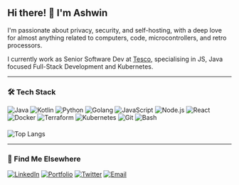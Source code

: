## Hi there! 👋 I'm Ashwin
I'm passionate about privacy, security, and self-hosting, with a deep love for almost anything related to computers, code, microcontrollers, and retro processors.

I currently work as Senior Software Dev at [Tesco](https://www.tesco.com/), specialising in JS, Java focused Full-Stack Development and Kubernetes.

---

### 🛠️ Tech Stack

<picture>
  <img alt="Java" src="https://img.shields.io/badge/-Java-007396?logo=openjdk&logoColor=fff">
</picture>
<picture>
  <img alt="Kotlin" src="https://img.shields.io/badge/-Kotlin-7B42BC?logo=kotlin&logoColor=fff">
</picture>
<picture>
  <img alt="Python" src="https://img.shields.io/badge/-Python-3776AB?logo=python&logoColor=fff">
</picture>
<picture>
  <img alt="Golang" src="https://img.shields.io/badge/-Golang-00ADD8?logo=go&logoColor=fff">
</picture>
<picture>
  <img alt="JavaScript" src="https://img.shields.io/badge/-JavaScript-F7DF1E?logo=javascript&logoColor=000">
</picture>
<picture>
  <img alt="Node.js" src="https://img.shields.io/badge/-Node.js-339933?logo=node.js&logoColor=fff">
</picture>
<picture>
  <img alt="React" src="https://img.shields.io/badge/-React-61DAFB?logo=react&logoColor=000">
</picture>
<picture>
  <img alt="Docker" src="https://img.shields.io/badge/-Docker-2496ED?logo=docker&logoColor=fff">
</picture>
<picture>
  <img alt="Terraform" src="https://img.shields.io/badge/-Terraform-7B42BC?logo=terraform&logoColor=fff">
</picture>
<picture>
  <img alt="Kubernetes" src="https://img.shields.io/badge/-Kubernetes-326CE5?logo=kubernetes&logoColor=fff">
</picture>
<picture>
  <img alt="Git" src="https://img.shields.io/badge/-Git-F05032?logo=git&logoColor=fff">
</picture>
<picture>
  <img alt="Bash" src="https://img.shields.io/badge/-Bash-4EAA25?logo=gnu-bash&logoColor=fff">
</picture>


<!-- Empty heading for space -->
#### 

![Top Langs](https://github-readme-stats.vercel.app/api/top-langs/?username=ash0ne&layout=compact)

---

### 🔭 Find Me Elsewhere

[![LinkedIn](https://img.shields.io/badge/-LinkedIn-0077B5?logo=linkedin&logoColor=fff)](https://www.linkedin.com/in/ash0ne/) 
[![Portfolio](https://img.shields.io/badge/-ash0ne.com-FF1D8E?logo=firefox&logoColor=fff)](https://ash0ne.com) 
[![Twitter](https://img.shields.io/badge/--000?logo=x&logoColor=fff)](https://x.com/0neash) 
[![Email](https://img.shields.io/badge/-Email-9457EB?logo=protonmail&logoColor=fff)](mailto:hi@ash0ne.com)
